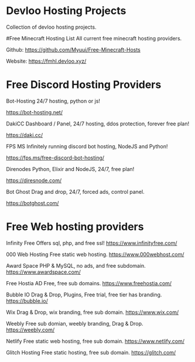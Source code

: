 # Devloo Hosting Projects
Collection of devloo hosting projects.

#Free Minecraft Hosting List
All current free minecraft hosting providers.

Github: https://github.com/Myuui/Free-Minecraft-Hosts

Website: https://fmhl.devloo.xyz/

# Free Discord Hosting Providers

Bot-Hosting
24/7 hosting, python or js!

https://bot-hosting.net/

DakiCC
Dashboard / Panel, 24/7 hosting, ddos protection, forever free plan!

https://daki.cc/

FPS MS
Infinitely running discord bot hosting, NodeJS and Python!

https://fps.ms/free-discord-bot-hosting/

Direnodes
Python, Elixir and NodeJS, 24/7, free plan!

https://diresnode.com/

Bot Ghost
Drag and drop, 24/7, forced ads, control panel.

https://botghost.com/
# Free Web hosting providers

Infinity Free
Offers sql, php, and free ssl!
https://www.infinityfree.com/

000 Web Hosting
Free static web hosting.
https://www.000webhost.com/

Award Space
PHP & MySQL, no ads, and free subdomain.
https://www.awardspace.com/

Free Hostia
AD Free, free sub domains.
https://www.freehostia.com/

Bubble IO
Drag & Drop, Plugins, Free trial, free tier has branding.
https://bubble.io/ 

Wix
Drag & Drop, wix branding, free sub domain.
https://www.wix.com/

Weebly
Free sub domian, weebly branding, Drag & Drop.
https://weebly.com/

Netlify
Free static web hosting, free sub domain.
https://www.netlify.com/

Glitch Hosting
Free static hosting, free sub domain.
https://glitch.com/
